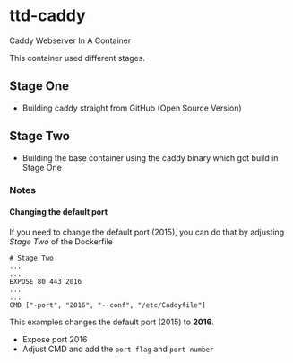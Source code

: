 # ttd-caddy
Caddy Webserver In A Container

This container used different stages.

## Stage One

- Building caddy straight from GitHub (Open Source Version)

## Stage Two

- Building the base container using the caddy binary which got build in Stage One

### Notes

#### Changing the default port

If you need to change the default port (2015), you can do that by adjusting *Stage Two* of the Dockerfile

```
# Stage Two
...
...
EXPOSE 80 443 2016
...
...
CMD ["-port", "2016", "--conf", "/etc/Caddyfile"]
```

This examples changes the default port (2015) to **2016**.

- Expose port 2016
- Adjust CMD and add the ``port flag`` and ``port number``

